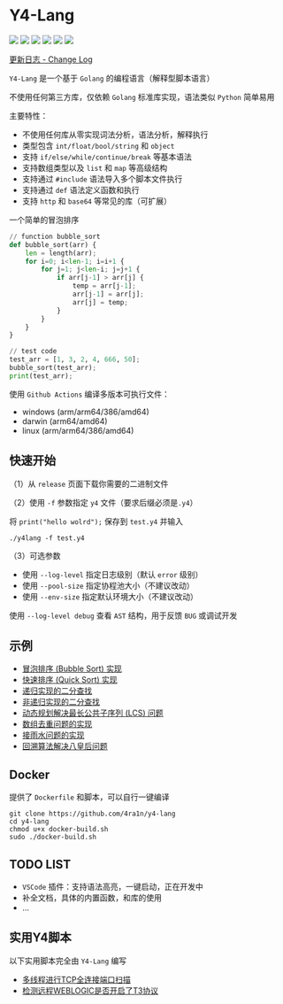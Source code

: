 # Y4-Lang

![](https://img.shields.io/github/license/4ra1n/y4-lang)
![](https://img.shields.io/github/languages/top/4ra1n/y4-lang)
![](https://img.shields.io/github/v/release/4ra1n/y4-lang)
![](https://img.shields.io/github/downloads/4ra1n/y4-lang/total)
![](https://img.shields.io/github/actions/workflow/status/4ra1n/y4-lang/y4-lang.yml?branch=master)
![](https://img.shields.io/badge/Code%20Lines-8865-blue)

[更新日志 - Change Log](CHANGELOG.md)

`Y4-Lang` 是一个基于 `Golang` 的编程语言（解释型脚本语言）

不使用任何第三方库，仅依赖 `Golang` 标准库实现，语法类似 `Python` 简单易用

主要特性：
- 不使用任何库从零实现词法分析，语法分析，解释执行
- 类型包含 `int/float/bool/string` 和 `object`
- 支持 `if/else/while/continue/break` 等基本语法
- 支持数组类型以及 `list` 和 `map` 等高级结构
- 支持通过 `#include` 语法导入多个脚本文件执行
- 支持通过 `def` 语法定义函数和执行
- 支持 `http` 和 `base64` 等常见的库（可扩展）

一个简单的冒泡排序

```python
// function bubble_sort
def bubble_sort(arr) {
    len = length(arr);
    for i=0; i<len-1; i=i+1 {
        for j=1; j<len-i; j=j+1 {
            if arr[j-1] > arr[j] {
                temp = arr[j-1];
                arr[j-1] = arr[j];
                arr[j] = temp;
            }
        }
    }
}

// test code
test_arr = [1, 3, 2, 4, 666, 50];
bubble_sort(test_arr);
print(test_arr);
```

使用 `Github Actions` 编译多版本可执行文件：
- windows (arm/arm64/386/amd64)
- darwin (arm64/amd64)
- linux (arm/arm64/386/amd64)

## 快速开始

（1）从 `release` 页面下载你需要的二进制文件

（2）使用 `-f` 参数指定 `y4` 文件（要求后缀必须是`.y4`）

将 `print("hello wolrd");` 保存到 `test.y4` 并输入

```shell
./y4lang -f test.y4
```

（3）可选参数

- 使用 `--log-level` 指定日志级别（默认 `error` 级别）
- 使用 `--pool-size` 指定协程池大小（不建议改动）
- 使用 `--env-size` 指定默认环境大小（不建议改动）

使用 `--log-level debug` 查看 `AST` 结构，用于反馈 `BUG` 或调试开发

## 示例

- [冒泡排序 (Bubble Sort) 实现](examples/001.y4)
- [快速排序 (Quick Sort) 实现](examples/002.y4)
- [递归实现的二分查找](examples/003.y4)
- [非递归实现的二分查找](examples/004.y4)
- [动态规划解决最长公共子序列 (LCS) 问题](examples/005.y4)
- [数组去重问题的实现](examples/006.y4)
- [接雨水问题的实现](examples/007.y4)
- [回溯算法解决八皇后问题](examples/008.y4)

## Docker

提供了 `Dockerfile` 和脚本，可以自行一键编译

```shell
git clone https://github.com/4ra1n/y4-lang
cd y4-lang
chmod u+x docker-build.sh
sudo ./docker-build.sh
```

## TODO LIST

- `VSCode` 插件：支持语法高亮，一键启动，正在开发中
- 补全文档，具体的内置函数，和库的使用
- ...

## 实用Y4脚本

以下实用脚本完全由 `Y4-Lang` 编写

- [多线程进行TCP全连接端口扫描](poc/port-scan.y4)
- [检测远程WEBLOGIC是否开启了T3协议](poc/weblogic-t3.y4)
